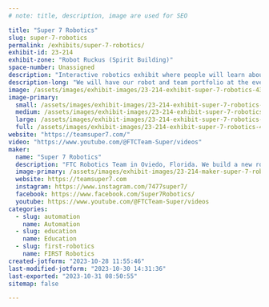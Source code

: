 ```yaml
---
# note: title, description, image are used for SEO

title: "Super 7 Robotics"
slug: super-7-robotics
permalink: /exhibits/super-7-robotics/
exhibit-id: 23-214
exhibit-zone: "Robot Ruckus (Spirit Building)"
space-number: Unassigned
description: "Interactive robotics exhibit where people will learn about the basics behind FIRST Robotics."
description-long: "We will have our robot and team portfolio at the event. We will explain to guests the basics of the FIRST organization, how our robot works, and showcase our robot. We will also allow them to try driving and completing a challenge."
image: /assets/images/exhibit-images/23-214-exhibit-super-7-robotics-43-super7logo-1121-large.jpg
image-primary: 
  small: /assets/images/exhibit-images/23-214-exhibit-super-7-robotics-43-super7logo-1121-small.jpg
  medium: /assets/images/exhibit-images/23-214-exhibit-super-7-robotics-43-super7logo-1121-medium.jpg
  large: /assets/images/exhibit-images/23-214-exhibit-super-7-robotics-43-super7logo-1121-large.jpg
  full: /assets/images/exhibit-images/23-214-exhibit-super-7-robotics-43-super7logo-1121-full.jpg
website: "https://teamsuper7.com/"
video: "https://www.youtube.com/@FTCTeam-Super/videos"
maker: 
  name: "Super 7 Robotics"
  description: "FTC Robotics Team in Oviedo, Florida. We build a new robot each season and will be showcasing our robot at the event, and letting guests trying it out to drive."
  image-primary: /assets/images/exhibit-images/23-214-maker-super-7-robotics-super7logo-medium.jpg
  website: https://teamsuper7.com
  instagram: https://www.instagram.com/7477super7/
  facebook: https://www.facebook.com/Super7Robotics/
  youtube: https://www.youtube.com/@FTCTeam-Super/videos
categories: 
  - slug: automation
    name: Automation
  - slug: education
    name: Education
  - slug: first-robotics
    name: FIRST Robotics
created-jotform: "2023-10-28 11:55:46"
last-modified-jotform: "2023-10-30 14:31:36"
last-exported: "2023-10-31 08:50:55"
sitemap: false

---
```

